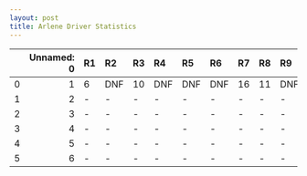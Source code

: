 ```yaml
---
layout: post 
title: Arlene Driver Statistics
--- 
```


|    |   Unnamed: 0 | R1   | R2   | R3   | R4   | R5   | R6   | R7   | R8   | R9   | R10   | R11   | R12   |
|---:|-------------:|:-----|:-----|:-----|:-----|:-----|:-----|:-----|:-----|:-----|:------|:------|:------|
|  0 |            1 | 6    | DNF  | 10   | DNF  | DNF  | DNF  | 16   | 11   | DNF  | 10    | 16    | DNF   |
|  1 |            2 | -    | -    | -    | -    | -    | -    | -    | -    | -    | -     | -     | -     |
|  2 |            3 | -    | -    | -    | -    | -    | -    | -    | -    | -    | -     | -     | -     |
|  3 |            4 | -    | -    | -    | -    | -    | -    | -    | -    | -    | -     | -     | -     |
|  4 |            5 | -    | -    | -    | -    | -    | -    | -    | -    | -    | -     | -     | -     |
|  5 |            6 | -    | -    | -    | -    | -    | -    | -    | -    | -    | nan   | nan   | nan   |